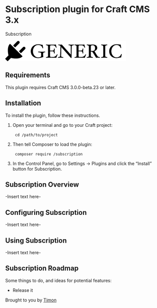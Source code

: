 # Subscription plugin for Craft CMS 3.x

Subscription

![Screenshot](resources/img/plugin-logo.png)

## Requirements

This plugin requires Craft CMS 3.0.0-beta.23 or later.

## Installation

To install the plugin, follow these instructions.

1. Open your terminal and go to your Craft project:

        cd /path/to/project

2. Then tell Composer to load the plugin:

        composer require /subscription

3. In the Control Panel, go to Settings → Plugins and click the “Install” button for Subscription.

## Subscription Overview

-Insert text here-

## Configuring Subscription

-Insert text here-

## Using Subscription

-Insert text here-

## Subscription Roadmap

Some things to do, and ideas for potential features:

* Release it

Brought to you by [Timon](craft.test)
